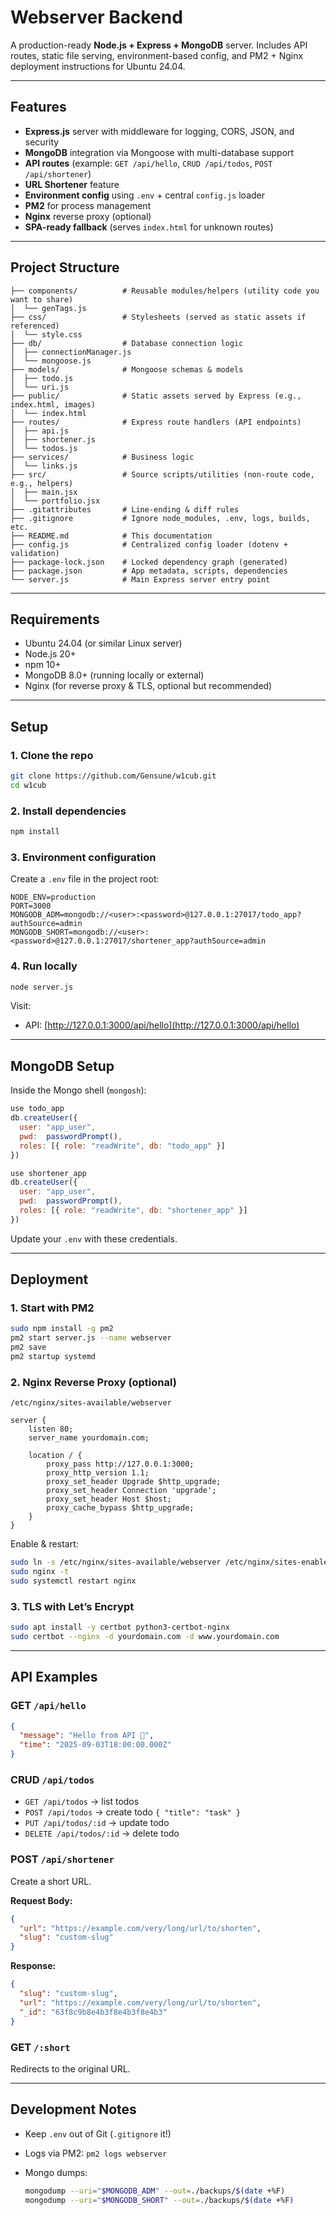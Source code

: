 # Webserver Backend

A production-ready **Node.js + Express + MongoDB** server.
Includes API routes, static file serving, environment-based config, and PM2 + Nginx deployment instructions for Ubuntu 24.04.

---

## Features

- **Express.js** server with middleware for logging, CORS, JSON, and security
- **MongoDB** integration via Mongoose with multi-database support
- **API routes** (example: `GET /api/hello`, `CRUD /api/todos`, `POST /api/shortener`)
- **URL Shortener** feature
- **Environment config** using `.env` + central `config.js` loader
- **PM2** for process management
- **Nginx** reverse proxy (optional)
- **SPA-ready fallback** (serves `index.html` for unknown routes)

---

## Project Structure

```
├── components/          # Reusable modules/helpers (utility code you want to share)
│  └── genTags.js
├── css/                 # Stylesheets (served as static assets if referenced)
│  └── style.css
├── db/                  # Database connection logic
│  ├── connectionManager.js
│  └── mongoose.js
├── models/              # Mongoose schemas & models
│  ├── todo.js
│  └── uri.js
├── public/              # Static assets served by Express (e.g., index.html, images)
│  └── index.html
├── routes/              # Express route handlers (API endpoints)
│  ├── api.js
│  ├── shortener.js
│  └── todos.js
├── services/            # Business logic
│  └── links.js
├── src/                 # Source scripts/utilities (non-route code, e.g., helpers)
│  ├── main.jsx
│  └── portfolio.jsx
├── .gitattributes       # Line-ending & diff rules
├── .gitignore           # Ignore node_modules, .env, logs, builds, etc.
├── README.md            # This documentation
├── config.js            # Centralized config loader (dotenv + validation)
├── package-lock.json    # Locked dependency graph (generated)
├── package.json         # App metadata, scripts, dependencies
└── server.js            # Main Express server entry point
```

---

## Requirements

- Ubuntu 24.04 (or similar Linux server)
- Node.js 20+
- npm 10+
- MongoDB 8.0+ (running locally or external)
- Nginx (for reverse proxy & TLS, optional but recommended)

---

## Setup

### 1. Clone the repo

```bash
git clone https://github.com/Gensune/w1cub.git
cd w1cub
```

### 2. Install dependencies

```bash
npm install
```

### 3. Environment configuration

Create a `.env` file in the project root:

```env
NODE_ENV=production
PORT=3000
MONGODB_ADM=mongodb://<user>:<password>@127.0.0.1:27017/todo_app?authSource=admin
MONGODB_SHORT=mongodb://<user>:<password>@127.0.0.1:27017/shortener_app?authSource=admin
```

### 4. Run locally

```bash
node server.js
```

Visit:

- API: [http://127.0.0.1:3000/api/hello](http://127.0.0.1:3000/api/hello)

---

## MongoDB Setup

Inside the Mongo shell (`mongosh`):

```js
use todo_app
db.createUser({
  user: "app_user",
  pwd:  passwordPrompt(),
  roles: [{ role: "readWrite", db: "todo_app" }]
})

use shortener_app
db.createUser({
  user: "app_user",
  pwd:  passwordPrompt(),
  roles: [{ role: "readWrite", db: "shortener_app" }]
})
```

Update your `.env` with these credentials.

---

## Deployment

### 1. Start with PM2

```bash
sudo npm install -g pm2
pm2 start server.js --name webserver
pm2 save
pm2 startup systemd
```

### 2. Nginx Reverse Proxy (optional)

`/etc/nginx/sites-available/webserver`

```nginx
server {
    listen 80;
    server_name yourdomain.com;

    location / {
        proxy_pass http://127.0.0.1:3000;
        proxy_http_version 1.1;
        proxy_set_header Upgrade $http_upgrade;
        proxy_set_header Connection 'upgrade';
        proxy_set_header Host $host;
        proxy_cache_bypass $http_upgrade;
    }
}
```

Enable & restart:

```bash
sudo ln -s /etc/nginx/sites-available/webserver /etc/nginx/sites-enabled/
sudo nginx -t
sudo systemctl restart nginx
```

### 3. TLS with Let’s Encrypt

```bash
sudo apt install -y certbot python3-certbot-nginx
sudo certbot --nginx -d yourdomain.com -d www.yourdomain.com
```

---

## API Examples

### GET `/api/hello`

```json
{
  "message": "Hello from API 🚀",
  "time": "2025-09-03T18:00:00.000Z"
}
```

### CRUD `/api/todos`

- `GET /api/todos` → list todos
- `POST /api/todos` → create todo `{ "title": "task" }`
- `PUT /api/todos/:id` → update todo
- `DELETE /api/todos/:id` → delete todo

### POST `/api/shortener`

Create a short URL.

**Request Body:**

```json
{
  "url": "https://example.com/very/long/url/to/shorten",
  "slug": "custom-slug"
}
```

**Response:**

```json
{
  "slug": "custom-slug",
  "url": "https://example.com/very/long/url/to/shorten",
  "_id": "63f8c9b8e4b3f8e4b3f8e4b3"
}
```

### GET `/:short`

Redirects to the original URL.

---

## Development Notes

- Keep `.env` out of Git (`.gitignore` it!)
- Logs via PM2: `pm2 logs webserver`
- Mongo dumps:

  ```bash
  mongodump --uri="$MONGODB_ADM" --out=./backups/$(date +%F)
  mongodump --uri="$MONGODB_SHORT" --out=./backups/$(date +%F)
  ```
